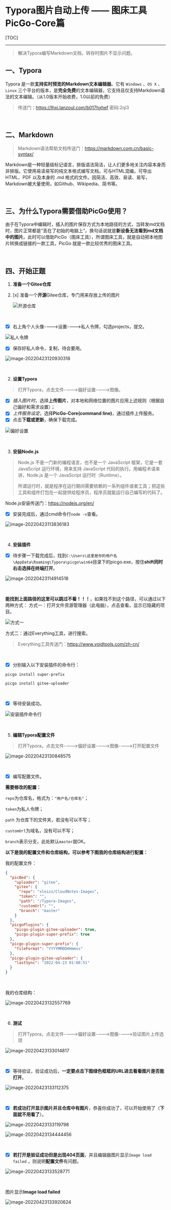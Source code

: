 # Typora图片自动上传 —— 图床工具PicGo-Core篇 

[TOC]

---

> 解决Typora编写Markdown文档，转存时图片不显示问题。

## 一、Typora 

Typora 是一款**支持实时预览的Markdown文本编辑器**。它有 `Windows` 、`OS X` 、`Linux` 三个平台的版本，是**完全免费**的文本编辑器，它支持且仅支持Markdown语法的文本编辑。（从1.0版本开始收费，1.0以前的免费）

>传送门：https://lhxi.lanzoul.com/b017hxhef  密码:2qi3

<br>

## 二、Markdown

> Markdown语法帮助文档传送门：https://markdown.com.cn/basic-syntax/

Markdown是一种轻量级标记语言，排版语法简洁，让人们更多地关注内容本身而非排版。它使用易读易写的纯文本格式编写文档，可与HTML混编，可导出 HTML、PDF 以及本身的 .md  格式的文件。因简洁、高效、易读、易写，Markdown被大量使用，如Github、Wikipedia、简书等。

<br>

## 三、为什么Typora需要借助PicGo使用？

由于在Typora中编辑时，插入的图片保存方式为本地路径的方式，当转发md文档时，图片正常都是”丢在了初始的电脑上“，换句话说就是**新设备无法看到md文档中的图片**。此时可以借助PicGo（图床工具），所谓图床工具，就是自动把本地图片转换成链接的一款工具，PicGo 就是一款比较优秀的图床工具。

<br>

## 四、开始正题

1. **准备一个Gitee仓库**

2. [x] 准备一个**开源**Gitee仓库，专门用来存放上传的图片

   ![开源仓库](https://gitee.com/xleixz/cloud-notes/raw/master/Typora-Images/20220423130352.png)

​	

- [x] 右上角个人头像---->设置---->私人令牌，勾选projects，提交。

![私人令牌](https://gitee.com/xleixz/cloud-notes/raw/master/Typora-Images/20220423130449.png)

- [x] 保存好私人命令，复制，待会要用。

![image-20220423120930318](https://gitee.com/xleixz/cloud-notes/raw/master/Typora-Images/20220423130523.png)

<br>

2. **设置Typora**

>  打开Typora，点击文件---->偏好设置---->图像。

- [x] *插入图片时*，选择**上传图片**，对本地和网络位置的图片应用上述规则（根据自己偏好和需求设置）；
- [x] *上传服务设定*，选择**PicGo-Core(command line)**，通过插件上传服务。
- [x] 点击**下载或更新**，确保下载完成。

![偏好设置](https://gitee.com/xleixz/cloud-notes/raw/master/Typora-Images/20220423112453.png)

<br>

3. **安装Node.js**

> Node.js 不是一门新的编程语言，也不是一个 JavaScript 框架，它是一套 JavaScript 运行环境，用来支持 JavaScript 代码的执行。用编程术语来讲，Node.js 是一个 JavaScript 运行时（Runtime）。
>
> 所谓运行时，就是程序在运行期间需要依赖的一系列组件或者工具；把这些工具和组件打包在一起提供给程序员，程序员就能运行自己编写的代码了。

Node.js安装传送门：https://nodejs.org/en/

- [x] 安装完成后，通过cmd命令行`node -v`查看。

![image-20220423113836183](https://gitee.com/xleixz/cloud-notes/raw/master/Typora-Images/20220423113837.png)

<br>

4. **安装插件**

- [x] 待步骤一下载完成后，找到`C:\Users\这里是你的用户名\AppData\Roaming\Typora\picgo\win64`目录下的picgo.exe，按住**shift同时右击选择在终端打开**。

![image-20220423114914518](https://gitee.com/xleixz/cloud-notes/raw/master/Typora-Images/20220423114916.png)



<br>

**能找到上面路径的这里可以跳过不看！！！**，如果找不到这个路径，可以通过以下两种方式：
方式一：打开文件资源管理器（此电脑），点击查看，显示已隐藏的项目。

![方式一](https://gitee.com/xleixz/cloud-notes/raw/master/Typora-Images/20220423115517.png)

方式二：通过Everything工具，进行搜索。

> Everything工具传送门：https://www.voidtools.com/zh-cn/

​	

- [x] 分别输入以下安装插件的命令行：

```
picgo install super-prefix
```

```
picgo install gitee-uploader
```

​	

- [x] 等待安装成功。

![安装插件命令行](https://gitee.com/xleixz/cloud-notes/raw/master/Typora-Images/20220423115034.png)

<br>

5. **编辑Typora配置文件**

> 打开Typora，点击文件---->偏好设置---->图像---->打开配置文件

![image-20220423130848575](https://gitee.com/xleixz/cloud-notes/raw/master/Typora-Images/20220423130850.png)

​	

- [x] 编写配置文件。

**需要修改的配置：** 

`repo`为仓库名，格式为：`"用户名/仓库名"`；

`token`为私人令牌；

`path` 为仓库下的文件夹，若没有可以不写；

`customUrl`为域名，没有可以不写；

`branch`表示分支，此处默认`master`就OK。

**以下是我的配置文件和仓库结构，可以参考下图我的仓库结构进行配置：**

我的配置文件：

```json
{
  "picBed": {
    "uploader": "gitee",
    "gitee": {
      "repo": "xleixz/CloudNotes-Images",
      "token": "",
      "path": "/Typora-Images",
      "customUrl": "",
      "branch": "master"
    }
  },
  "picgoPlugins": {
    "picgo-plugin-gitee-uploader": true,
    "picgo-plugin-super-prefix": true
  },
  "picgo-plugin-super-prefix": {
    "fileFormat": "YYYYMMDDHHmmss"
  },
  "picgo-plugin-gitee-uploader": {
    "lastSync": "2022-04-23 01:08:51"
  }
}
```

<br>

我的仓库结构：

![image-20220423132557769](https://gitee.com/xleixz/cloud-notes/raw/master/Typora-Images/20220423132559.png)

<br>

6. **测试**

> 打开Typora，点击文件---->偏好设置---->图像---->验证图片上传选项

![image-20220423133014817](https://gitee.com/xleixz/cloud-notes/raw/master/Typora-Images/20220423133016.png)

​	

- [x] 等待验证，验证成功后，**一定要点击下图绿色框框的URL进去看看图片是否能打开**。

![image-20220423133112375](https://gitee.com/xleixz/cloud-notes/raw/master/Typora-Images/20220423133113.png)

​	

- [x] **若成功打开显示图片并且仓库中有图片**，恭喜你成功了，可以开始使用了（**下面就不用看了**）。

![image-20220423133119798](https://gitee.com/xleixz/cloud-notes/raw/master/Typora-Images/20220423133121.png)

![image-20220423134444456](https://gitee.com/xleixz/cloud-notes/raw/master/Typora-Images/20220423134445.png)

​	

- [x] **若打开是验证成功但是出现404页面**，并且编辑器图片显示`Image load failed` ，则说明**配置文件**有问题。

![image-20220423133528771](https://gitee.com/xleixz/cloud-notes/raw/master/Typora-Images/20220423133530.png)

​	

图片显示**Image load failed**

![image-20220423133920624](https://gitee.com/xleixz/cloud-notes/raw/master/Typora-Images/20220423133922.png)

